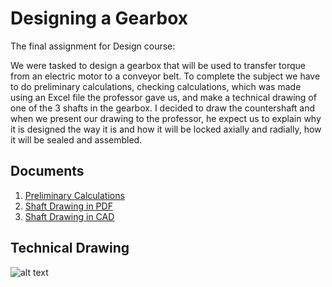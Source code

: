 # Designing a Gearbox

The final assignment for Design course:

We were tasked to design a gearbox that will be used to transfer torque from an electric motor to a conveyor belt. To complete the subject we have to do preliminary calculations, checking calculations, which was made using an Excel file the professor gave us, and make a technical drawing of one of the 3 shafts in the gearbox. I decided to draw the countershaft and when we present our drawing to the professor, he expect us to explain why it is designed the way it is and how it will be locked axially and radially, how it will be sealed and assembled.

## Documents

1. [Preliminary Calculations](https://github.com/KengHtet22/Shaft-Design/blob/main/Preliminary%20Calculations.pdf)
2. [Shaft Drawing in PDF](https://github.com/KengHtet22/Shaft-Design/blob/main/Countershaft.pdf)
3. [Shaft Drawing in CAD](https://github.com/KengHtet22/Shaft-Design/blob/main/Shaft%20II.dwg)

## Technical Drawing

![alt text](https://raw.githubusercontent.com/KengHtet22/Shaft-Design/main/Countershaft.png)
